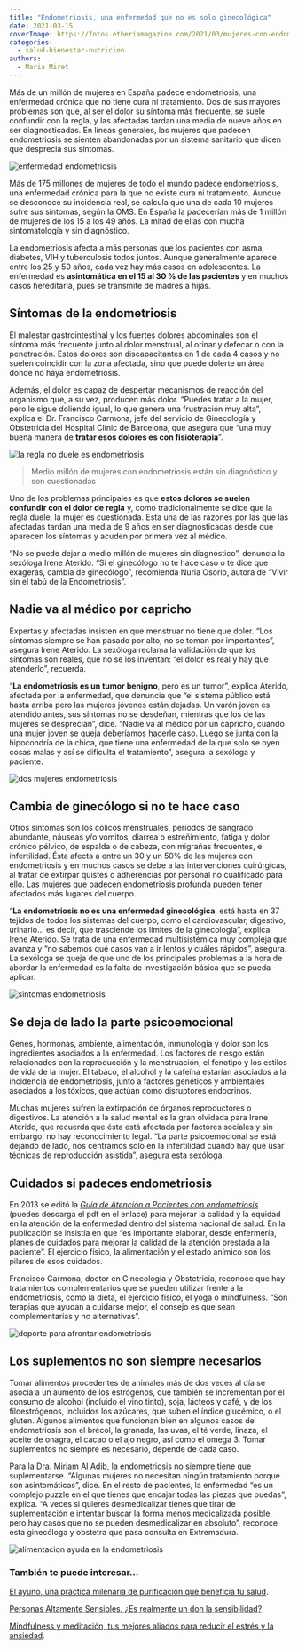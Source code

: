 ```yaml
---
title: "Endometriosis, una enfermedad que no es solo ginecológica"
date: 2021-03-15
coverImage: https://fotos.etheriamagazine.com/2021/03/mujeres-con-endometriosis.jpg
categories: 
  - salud-bienestar-nutricion
authors: 
  - Maria Miret
---
```


Más de un millón de mujeres en España padece endometriosis, una enfermedad crónica que no tiene cura ni tratamiento. Dos de sus mayores problemas son que, al ser el dolor su síntoma más frecuente, se suele confundir con la regla, y las afectadas tardan una media de nueve años en ser diagnosticadas. En líneas generales, las mujeres que padecen endometriosis se sienten abandonadas por un sistema sanitario que dicen que desprecia sus síntomas.

![enfermedad endometriosis](https://fotos.etheriamagazine.com/2021/03/endometriosis-mujeres.jpg "La endometriosis es una enfermedad crónica para la que no existe cura ni tratamiento. © Endomadrid")

Más de 175 millones de mujeres de todo el mundo padece endometriosis, una enfermedad 
crónica para la que no existe cura ni tratamiento. Aunque se desconoce su incidencia 
real, se calcula que una de cada 10 mujeres sufre sus síntomas, según la OMS. En España 
la padecerían más de 1 millón de mujeres de los 15 a los 49 años. La mitad de ellas con 
mucha sintomatología y sin diagnóstico. 

La endometriosis afecta a más personas que los pacientes con asma, diabetes, VIH y 
tuberculosis todos juntos. Aunque generalmente aparece entre los 25 y 50 años, cada vez 
hay más casos en adolescentes. La enfermedad es **asintomática en el 15 al 30 % de las 
pacientes** y en muchos casos hereditaria, pues se transmite de madres a hijas. 

## Síntomas de la endometriosis

El malestar gastrointestinal y los fuertes dolores abdominales son el síntoma más 
frecuente junto al dolor menstrual, al orinar y defecar o con la penetración. Estos 
dolores son discapacitantes en 1 de cada 4 casos y no suelen coincidir con la zona 
afectada, sino que puede dolerte un área donde no haya endometriosis. 

Además, el dolor es capaz de despertar mecanismos de reacción del organismo que, a su 
vez, producen más dolor. “Puedes tratar a la mujer, pero le sigue doliendo igual, lo que 
genera una frustración muy alta”, explica el Dr. Francisco Carmona, jefe del servicio de 
Ginecología y Obstetricia del Hospital Clínic de Barcelona, que asegura que “una muy 
buena manera de **tratar esos dolores es con fisioterapia**”. 

![la regla no duele es endometriosis](https://fotos.etheriamagazine.com/2021/03/endomadrid2019.jpg "Concentración por el endometriosis. © Endomadrid.")

> Medio millón de mujeres con endometriosis están sin diagnóstico y son cuestionadas 

Uno de los problemas principales es que **estos dolores se suelen confundir con el dolor 
de regla** y, como tradicionalmente se dice que la regla duele, la mujer es cuestionada. 
Esta una de las razones por las que las afectadas tardan una media de 9 años en ser 
diagnosticadas desde que aparecen los síntomas y acuden por primera vez al médico. 

“No se puede dejar a medio millón de mujeres sin diagnóstico”, denuncia la sexóloga 
Irene Aterido. “Si el ginecólogo no te hace caso o te dice que exageras, cambia de 
ginecólogo”, recomienda Nuria Osorio, autora de “Vivir sin el tabú de la Endometriosis”. 

## Nadie va al médico por capricho

Expertas y afectadas insisten en que menstruar no tiene que doler. “Los síntomas siempre 
se han pasado por alto, no se toman por importantes”, asegura Irene Aterido. La sexóloga 
reclama la validación de que los síntomas son reales, que no se los inventan: “el dolor 
es real y hay que atenderlo”, recuerda. 

“**La endometriosis es un tumor benigno**, pero es un tumor”, explica Aterido, afectada 
por la enfermedad, que denuncia que “el sistema público está hasta arriba pero las 
mujeres jóvenes están dejadas. Un varón joven es atendido antes, sus síntomas no se 
desdeñan, mientras que los de las mujeres se desprecian”, dice. “Nadie va al médico por 
un capricho, cuando una mujer joven se queja deberíamos hacerle caso. Luego se junta con 
la hipocondría de la chica, que tiene una enfermedad de la que solo se oyen cosas malas 
y así se dificulta el tratamiento”, asegura la sexóloga y paciente. 

![dos mujeres endometriosis](https://fotos.etheriamagazine.com/2021/03/mujeres-con-endometriosis.jpg "Expertas y afectadas insisten en que menstruar no tiene que doler. © Sam Manns")

## Cambia de ginecólogo si no te hace caso

Otros síntomas son los cólicos menstruales, períodos de sangrado abundante, náuseas y/o 
vómitos, diarrea o estreñimiento, fatiga y dolor crónico pélvico, de espalda o de 
cabeza, con migrañas frecuentes, e infertilidad. Ésta afecta a entre un 30 y un 50% de 
las mujeres con endometriosis y en muchos casos se debe a las intervenciones 
quirúrgicas, al tratar de extirpar quistes o adherencias por personal no cualificado 
para ello. Las mujeres que padecen endometriosis profunda pueden tener afectados más 
lugares del cuerpo. 

“**La endometriosis no es una enfermedad ginecológica**, está hasta en 37 tejidos de 
todos los sistemas del cuerpo, como el cardiovascular, digestivo, urinario… es decir, 
que trasciende los límites de la ginecología”, explica Irene Aterido. Se trata de una 
enfermedad multisistémica muy compleja que avanza y “no sabemos qué casos van a ir 
lentos y cuáles rápidos”, asegura. La sexóloga se queja de que uno de los principales 
problemas a la hora de abordar la enfermedad es la falta de investigación básica que se 
pueda aplicar. 

![sintomas endometriosis](https://fotos.etheriamagazine.com/2021/03/sintomas-endometriosis.jpg "Conocer los síntomas ayuda a identificar la endometriosis. © EndoMadrid")

## Se deja de lado la parte psicoemocional

Genes, hormonas, ambiente, alimentación, inmunología y dolor son los ingredientes 
asociados a la enfermedad. Los factores de riesgo están relacionados con la reproducción 
y la menstruación, el fenotipo y los estilos de vida de la mujer. El tabaco, el alcohol 
y la cafeína estarían asociados a la incidencia de endometriosis, junto a factores 
genéticos y ambientales asociados a los tóxicos, que actúan como disruptores endocrinos. 

Muchas mujeres sufren la extirpación de órganos reproductores o digestivos. La atención 
a la salud mental es la gran olvidada para Irene Aterido, que recuerda que ésta está 
afectada por factores sociales y sin embargo, no hay reconocimiento legal. “La parte 
psicoemocional se está dejando de lado, nos centramos solo en la infertilidad cuando hay 
que usar técnicas de reproducción asistida”, asegura esta sexóloga. 

## Cuidados si padeces endometriosis

En 2013 se editó la _[Guía de Atención a Pacientes con 
endometriosis](https://www.mscbs.gob.es/organizacion/sns/planCalidadSNS/pdf/equidad/ENDOMETRIOSIS.pdf)_ 
(puedes descarga el pdf en el enlace) para mejorar la calidad y la equidad en la 
atención de la enfermedad dentro del sistema nacional de salud. En la publicación se 
insistía en que “es importante elaborar, desde enfermería, planes de cuidados para 
mejorar la calidad de la atención prestada a la paciente”. El ejercicio físico, la 
alimentación y el estado anímico son los pilares de esos cuidados. 

Francisco Carmona, doctor en Ginecología y Obstetricia, reconoce que hay tratamientos 
complementarios que se pueden utilizar frente a la endometriosis, como la dieta, el 
ejercicio físico, el yoga o mindfulness. “Son terapias que ayudan a cuidarse mejor, el 
consejo es que sean complementarias y no alternativas”. 

![deporte para afrontar endometriosis](https://fotos.etheriamagazine.com/2021/03/ejercicio-fisico-endometriosis.jpg "El deporte, la buena alimentación y el estado anímico son fundamentales para afrontar la enfermedad. © Bruce Mars")

## Los suplementos no son siempre necesarios

Tomar alimentos procedentes de animales más de dos veces al día se asocia a un aumento 
de los estrógenos, que también se incrementan por el consumo de alcohol (incluido el 
vino tinto), soja, lácteos y café, y de los filoestrógenos, incluidos los azúcares, que 
suben el índice glucémico, o el gluten. Algunos alimentos que funcionan bien en algunos 
casos de endometriosis son el brécol, la granada, las uvas, el té verde, linaza, el 
aceite de onagra, el cacao o el ajo negro, así como el omega 3. Tomar suplementos no 
siempre es necesario, depende de cada caso. 

Para la [Dra. Miriam Al Adib](https://miriamginecologia.com/), la endometriosis no 
siempre tiene que suplementarse. “Algunas mujeres no necesitan ningún tratamiento porque 
son asintomáticas”, dice. En el resto de pacientes, la enfermedad “es un complejo puzzle 
en el que tienes que encajar todas las piezas que puedas”, explica. “A veces si quieres 
desmedicalizar tienes que tirar de suplementación e intentar buscar la forma menos 
medicalizada posible, pero hay casos que no se pueden desmedicalizar en absoluto”, 
reconoce esta ginecóloga y obstetra que pasa consulta en Extremadura. 

![alimentacion ayuda en la endometriosis](https://fotos.etheriamagazine.com/2021/03/alimentacion-combatir-endometriosis.jpg "La granada, las uvas, el té verde, el aceite de onagra, el cacao y el ajo negro ayudan a las afectadas con endometriosis.")

### También te puede interesar...

[El ayuno, una práctica milenaria de purificación que beneficia tu 
salud](https://etheriamagazine.com/2021/02/17/beneficios-del-ayuno-intermitente-para-la-salud/). 

[Personas Altamente Sensibles. ¿Es realmente un don la 
sensibilidad?](https://etheriamagazine.com/2020/11/25/personas-altamente-sensibles-es-realmente-un-don-la-sensibilidad/) 

[Mindfulness y meditación, tus mejores aliados para reducir el estrés y la 
ansiedad](https://etheriamagazine.com/2020/11/18/mindfulness-y-meditacion-para-reducir-estres-ansiedad-y-depresion/).
